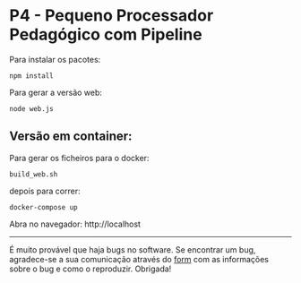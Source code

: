 # P4 - Pequeno Processador Pedagógico com Pipeline

Para instalar os pacotes:

`npm install`

Para gerar a versão web:

`node web.js`

## Versão em container:
Para gerar os ficheiros para o docker:

`build_web.sh`

depois para correr:

`docker-compose up`

Abra no navegador: http://localhost

------
É muito provável que haja bugs no software. Se encontrar um bug, agradece-se a sua comunicação
através do [form](http://algos.inesc-id.pt/arq-comp/?&mailform) com as informações sobre o bug e 
como o reproduzir. Obrigada! 
